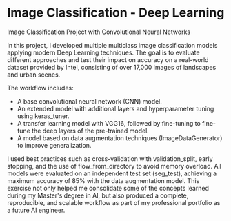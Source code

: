# Image Classification - Deep Learning
Image Classification Project with Convolutional Neural Networks

In this project, I developed multiple multiclass image classification models applying modern Deep Learning techniques. The goal is to evaluate different approaches and test their impact on accuracy on a real-world dataset provided by Intel, consisting of over 17,000 images of landscapes and urban scenes.

The workflow includes:

* A base convolutional neural network (CNN) model.
* An extended model with additional layers and hyperparameter tuning using keras_tuner.
* A transfer learning model with VGG16, followed by fine-tuning to fine-tune the deep layers of the pre-trained model.
* A model based on data augmentation techniques (ImageDataGenerator) to improve generalization.

I used best practices such as cross-validation with validation_split, early stopping, and the use of flow_from_directory to avoid memory overload. All models were evaluated on an independent test set (seg_test), achieving a maximum accuracy of 85% with the data augmentation model. This exercise not only helped me consolidate some of the concepts learned during my Master's degree in AI, but also produced a complete, reproducible, and scalable workflow as part of my professional portfolio as a future AI engineer.

